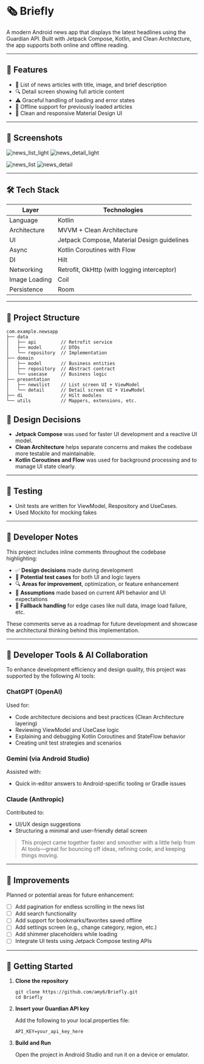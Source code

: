 # 🗞️ Briefly

A modern Android news app that displays the latest headlines using the Guardian API. Built with Jetpack Compose, Kotlin, and Clean Architecture, the app supports both online and offline reading.

---

## 📱 Features

- 📰 List of news articles with title, image, and brief description  
- 🔍 Detail screen showing full article content  
- ⚠️ Graceful handling of loading and error states  
- 📴 Offline support for previously loaded articles  
- 🎨 Clean and responsive Material Design UI  

---

## 📸 Screenshots

![news_list_light](https://github.com/user-attachments/assets/06f45b59-a73c-4dd3-a3eb-42520a60805b)    ![news_detail_light](https://github.com/user-attachments/assets/cea564bf-4ccc-48bc-a41f-e9fb268580db)




![news_list](https://github.com/user-attachments/assets/900bff00-9123-4c41-aba3-847fcabe686f)    ![news_detail](https://github.com/user-attachments/assets/d25bed41-0160-4cc7-99cc-e7561f5949ec)




---

## 🛠️ Tech Stack

| Layer         | Technologies                                      |
|---------------|---------------------------------------------------|
| Language      | Kotlin                                            |
| Architecture  | MVVM + Clean Architecture                         |
| UI            | Jetpack Compose, Material Design guidelines       |
| Async         | Kotlin Coroutines with Flow                       |
| DI            | Hilt                                              |
| Networking    | Retrofit, OkHttp (with logging interceptor)       |
| Image Loading | Coil                                              |
| Persistence   | Room          |

---

## 📂 Project Structure

```
com.example.newsapp
├── data
│   ├── api         // Retrofit service
│   ├── model       // DTOs
│   └── repository  // Implementation
├── domain
│   ├── model       // Business entities
│   ├── repository  // Abstract contract
│   └── usecase     // Business logic
├── presentation
│   ├── newslist    // List screen UI + ViewModel
│   └── detail      // Detail screen UI + ViewModel
├── di              // Hilt modules
└── utils           // Mappers, extensions, etc.
```

## 📖 Design Decisions

- **Jetpack Compose** was used for faster UI development and a reactive UI model.
- **Clean Architecture** helps separate concerns and makes the codebase more testable and maintainable.
- **Kotlin Coroutines and Flow** was used for background processing and to manage UI state clearly.

---

## 🧪 Testing

- Unit tests are written for ViewModel, Respository and UseCases.
- Used Mockito for mocking fakes 

---

## 🧠 Developer Notes

This project includes inline comments throughout the codebase highlighting:

- ✅ **Design decisions** made during development  
- 🧪 **Potential test cases** for both UI and logic layers  
- 🔍 **Areas for improvement**, optimization, or feature enhancement  
- 🧱 **Assumptions** made based on current API behavior and UI expectations  
- 🧯 **Fallback handling** for edge cases like null data, image load failure, etc.

These comments serve as a roadmap for future development and showcase the architectural thinking behind this implementation.

---

## 🤖 Developer Tools & AI Collaboration

To enhance development efficiency and design quality, this project was supported by the following AI tools:

### ChatGPT (OpenAI)
Used for:
- Code architecture decisions and best practices (Clean Architecture layering)
- Reviewing ViewModel and UseCase logic
- Explaining and debugging Kotlin Coroutines and StateFlow behavior
- Creating unit test strategies and scenarios

### Gemini (via Android Studio)
Assisted with:
- Quick in-editor answers to Android-specific tooling or Gradle issues

### Claude (Anthropic)
Contributed to:
- UI/UX design suggestions
- Structuring a minimal and user-friendly detail screen

> This project came together faster and smoother with a little help from AI tools—great for bouncing off ideas, refining code, and keeping things moving.

---

## 🧠 Improvements

Planned or potential areas for future enhancement:

- [ ] Add pagination for endless scrolling in the news list
- [ ] Add search functionality
- [ ] Add support for bookmarks/favorites saved offline
- [ ] Add settings screen (e.g., change category, region, etc.)  
- [ ] Add shimmer placeholders while loading
- [ ] Integrate UI tests using Jetpack Compose testing APIs  

---

## 🚀 Getting Started

1. **Clone the repository**
   ```
   git clone https://github.com/amy6/Briefly.git
   cd Briefly
2. **Insert your Guardian API key**

   Add the following to your local.properties file:
   ```
   API_KEY=your_api_key_here
4. **Build and Run**

   Open the project in Android Studio and run it on a device or emulator.
